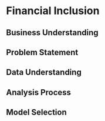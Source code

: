 # Financial Inclusion
## Business Understanding
## Problem Statement
## Data Understanding
## Analysis Process
## Model Selection